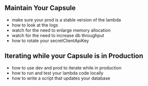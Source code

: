 ## Maintain Your Capsule

- make sure your prod is a stable version of the lambda
- how to look at the logs
- watch for the need to enlarge memory allocation
- watch for the need to increase db throughput
- how to rotate your secretClientApiKey

## Iterating while your Capsule is in Production

- how to use dev and prod to iterate while in production
- how to run and test your lambda code locally
- how to write a script that updates your database
